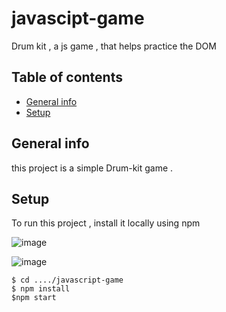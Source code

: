 # javascipt-game
Drum kit , a js game , that helps practice the DOM
## Table of contents
* [General info](#general-info)
* [Setup](#setup)


## General info
this project is a simple Drum-kit game .
## Setup
To run this project , install it locally using npm

![image](https://user-images.githubusercontent.com/105134003/236512607-9f331e78-e102-4879-ad71-5899c4d81eaf.png)

![image](https://user-images.githubusercontent.com/105134003/188448546-29d1839c-951e-44da-ae0b-e43b35a39d8d.png)

```
$ cd ..../javascript-game
$ npm install
$npm start 


